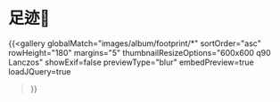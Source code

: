 # 足迹👣



<!DOCTYPE html>
<html>
<head>
  <meta charset="UTF-8">

  
  <link href="
https://cdn.jsdelivr.net/npm/justifiedGallery@3.8.1/dist/css/justifiedGallery.min.css
" rel="stylesheet">

<link href="
https://cdn.jsdelivr.net/npm/swipebox@1.4.6/src/css/swipebox.min.css
" rel="stylesheet">

</head>


<body>
  
  <script src= "https://code.jquery.com/jquery-3.7.1.min.js" ></script>
  <script src= "https://cdn.jsdelivr.net/npm/justifiedGallery@3.8.1/dist/js/jquery.justifiedGallery.min.js" ></script>
  <script src= "https://cdn.jsdelivr.net/npm/swipebox@1.4.6/src/js/jquery.swipebox.min.js" ></script>
  <script src= "https://cdn.jsdelivr.net/npm/jquery-lazy@1.7.11/jquery.lazy.min.js" ></script>
</body>



  
</html>

{{<gallery
    globalMatch="images/album/footprint/*"
    sortOrder="asc"
    rowHeight="180"
    margins="5"
    thumbnailResizeOptions="600x600 q90 Lanczos"
    showExif=false
    previewType="blur"
    embedPreview=true
    loadJQuery=true
>}}
